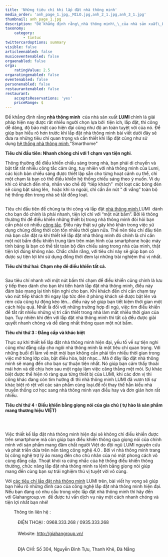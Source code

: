 ```yaml
---
title: 'Những tiêu chí khi lắp đặt nhà thông minh'
media_order: 'anh_page_1.jpg,_MILO.jpg,anh_2_1.jpg,anh_3_1.jpg'
thumbnail: anh_page_1.jpg
description: "Để khẳng định rằng\_nhà thông minh\_\_của nhà sản xuất\_LUMI\_chính là giải pháp hiện nay được rất nhiều người chọn lựa bởi\_ tiện ích, lắp đặt, thi công dễ dàng, độ bảo mật cao hiện đại cũng như độ an toàn tuyệt vời của nó. Để giúp bạn hiểu rõ hơn trước khi lắp đặt nhà thông minh bài viết dưới đây sẽ đưa ra\_những tiêu chí quan trọng và cần thiết khi lắp đặt cũng như sử dụng\_hệ thống nhà thông minh\_\"Smarthome\""
taxonomy:
    category:
        - tintuc
twittercardoptions: summary
visible: false
articleenabled: false
musiceventenabled: false
orgaenabled: false
orga:
    ratingValue: 2.5
orgaratingenabled: false
eventenabled: false
personenabled: false
restaurantenabled: false
restaurant:
    acceptsReservations: 'yes'
    priceRange: $
---
```


<p>Để khẳng định rằng&nbsp;<strong>nh&agrave; th&ocirc;ng minh&nbsp;&nbsp;</strong>của nh&agrave; sản xuất&nbsp;<strong>LUMI&nbsp;</strong>ch&iacute;nh l&agrave; giải ph&aacute;p hiện nay được rất nhiều người chọn lựa bởi&nbsp; tiện &iacute;ch, lắp đặt, thi c&ocirc;ng dễ d&agrave;ng, độ bảo mật cao hiện đại cũng như độ an to&agrave;n tuyệt vời của n&oacute;. Để gi&uacute;p bạn hiểu r&otilde; hơn trước khi lắp đặt nh&agrave; th&ocirc;ng minh b&agrave;i viết dưới đ&acirc;y sẽ đưa ra&nbsp;những ti&ecirc;u ch&iacute; quan trọng v&agrave; cần thiết khi lắp đặt cũng như sử dụng&nbsp;<a href="http://csit.vn/he-thong-nha-thong-minh-smarthome-hien-dai-tien-nghi-nhat.html" target="_blank" rel="noopener">hệ thống nh&agrave; th&ocirc;ng minh&nbsp;</a>"Smarthome"</p>
<p><strong>Ti&ecirc;u ch&iacute; đầu ti&ecirc;n: Nhanh ch&oacute;ng chỉ với 1 chạm vạn tiện nghi</strong>.</p>
<p>Th&ocirc;ng thường để điều khiển chiếu s&aacute;ng trong nh&agrave;, bạn phải di chuyển v&agrave; bật tắt rất nhiều c&ocirc;ng tắc cảm ứng, tuy nhi&ecirc;n với nh&agrave; th&ocirc;ng minh của Lumi, c&aacute;c kịch bản chiếu s&aacute;ng được thiết lập sẵn cho từng hoạt cảnh cụ thể, chỉ một chạm l&agrave; bạn c&oacute; thể điều khiển hệ thống chiếu s&aacute;ng theo &yacute; muốn. V&iacute; dụ khi c&oacute; kh&aacute;ch đến nh&agrave;, nhấn v&agrave;o chế độ &ldquo;tiếp kh&aacute;ch&rdquo;&nbsp; một loạt c&aacute;c b&oacute;ng đ&egrave;n sẽ c&ugrave;ng bật s&aacute;ng l&ecirc;n, &nbsp;hoặc khi ra ngo&agrave;i, chỉ cần ấn n&uacute;t &ldquo; đi vắng&rdquo; to&agrave;n bộ hệ thống đ&egrave;n trong nh&agrave; sẽ tắt đồng loạt.</p>
<p><img src="/newv1/tin-tuc/nhung-tieu-chi-khi-lap-dat-nha-thong-minh/anh_3_1.jpg" alt="" /></p>
<p>Ti&ecirc;u ch&iacute; đầu ti&ecirc;n để ch&uacute;ng ta thi c&ocirc;ng v&agrave; lắp đặt&nbsp;<a href="http://csit.vn/thiet-bi-nha-thong-minh-smarthome-giai-phap-toi-uu-cho-gia-dinh-cua-ban.html" target="_blank" rel="noopener">nh&agrave; th&ocirc;ng minh&nbsp;</a>LUMI&nbsp;&nbsp;d&agrave;nh cho bạn đ&oacute; ch&iacute;nh l&agrave; phải nhanh, tiện lợi chỉ với &ldquo;một n&uacute;t bấm&rdquo;. Bởi lẽ th&ocirc;ng thường th&igrave; để điều khiển những thiết bị trong nh&agrave; th&ocirc;ng minh đ&ograve;i hỏi bạn cần phải c&oacute; nhiều&nbsp;<a title="c&ocirc;ng tắc" href="http://csit.vn/loai-thiet-bi-smart-home/cong-tac-thong-minh">c&ocirc;ng tắc</a>. Điều n&agrave;y thật sự g&acirc;y kh&oacute; khăn trong việc sử dụng ch&uacute;ng đồng thời c&ograve;n tốn nhiều thời gian nữa. Thế n&ecirc;n ti&ecirc;u ch&iacute; đầu ti&ecirc;n m&agrave; bạn cần đặt ra khi thiết kế lắp đặt nh&agrave; th&ocirc;ng minh đ&oacute; ch&iacute;nh l&agrave; chỉ cần một n&uacute;t bấm điều khiển trung t&acirc;m tr&ecirc;n m&agrave;n h&igrave;nh của smartphone hoặc m&aacute;y t&iacute;nh bảng l&agrave; bạn c&oacute; thể tắt to&agrave;n bộ đ&egrave;n chiếu s&aacute;ng trong nh&agrave; của m&igrave;nh, thật tiện lợi đ&uacute;ng kh&ocirc;ng n&agrave;o. Chắc chắn rằng, với ti&ecirc;u ch&iacute; n&agrave;y sẽ gi&uacute;p bạn c&oacute; được sự tiện lợi khi sử dụng đồng thời đem lại những trải nghiệm th&uacute; vị nhất.</p>
<p><strong>Ti&ecirc;u ch&iacute; thứ hai: Chạm nhẹ để điều khiển tất cả.</strong></p>
<p><img src="/newv1/tin-tuc/nhung-tieu-chi-khi-lap-dat-nha-thong-minh/anh_2_1.jpg" alt="" /></p>
<p>Sau ti&ecirc;u ch&iacute; nhanh với một n&uacute;t bấm th&igrave; chạm để điều khiển cũng ch&iacute;nh l&agrave; lưu &yacute; tiếp theo d&agrave;nh cho bạn khi tiến h&agrave;nh lắp đặt nh&agrave; th&ocirc;ng minh, điều n&agrave;y đảm bảo mang lại t&iacute;nh tiện nghi cho bạn. Khi kh&aacute;ch đến chỉ cần chạm tay v&agrave;o n&uacute;t tiếp kh&aacute;ch th&igrave; ngay lập tức đ&egrave;n ở ph&ograve;ng kh&aacute;ch sẽ được bật l&ecirc;n v&agrave; r&egrave;m cửa cũng tự động k&eacute;o l&ecirc;n&hellip; điều n&agrave;y sẽ gi&uacute;p bạn tiết kiệm thời gian một c&aacute;ch hiệu quả. Nhất l&agrave; đối với những trường hợp đi ngủ, việc t&igrave;m điều khiển để tắt rất nhiều những vị tr&iacute; cần thiết trong nh&agrave; l&agrave;m mất nhiều thời gian của bạn. Tuy nhi&ecirc;n khi đến với lắp đặt nh&agrave; th&ocirc;ng minh th&igrave; tất cả đều được giải quyết nhanh ch&oacute;ng v&agrave; dễ d&agrave;ng nhất th&ocirc;ng quan một n&uacute;t bấm.</p>
<p><strong>Ti&ecirc;u ch&iacute; thứ 3 : Đẳng cấp v&agrave; kh&aacute;c biệt</strong></p>
<p>Thực sự khi thiết kế lắp đặt nh&agrave; th&ocirc;ng minh hiện đại, yếu tố về sự tiện nghi cũng như đẳng cấp cho ng&ocirc;i nh&agrave; th&ocirc;ng minh l&agrave; một ti&ecirc;u ch&iacute; quan trọng. Với những buổi đi l&agrave;m về mệt mỏi bạn kh&ocirc;ng cần phải tốn nhiều thời gian trong việc mở từng lớp cửa, bật điều h&ograve;a, bật nhạc&hellip; M&agrave; ở đ&acirc;y lắp đặt nh&agrave; th&ocirc;ng minh sẽ mang đến cho bạn sự thuận tiện nhất. N&oacute; gi&uacute;p bạn cảm thấy thoải m&aacute;i hơn v&agrave; dễ chịu hơn sau một ng&agrave;y l&agrave;m việc căng thẳng mệt mỏi. Sự kh&aacute;c biệt được thể hiện r&otilde; r&agrave;ng qua từng thiết bị của LUMI, khi c&aacute;c đơn vị thi c&ocirc;ng kh&aacute;c đang c&ograve;n tim hướng đi th&igrave; nh&agrave; th&ocirc;ng minh LUMI đ&atilde; vươn tới sự kh&aacute;c biệt r&otilde; rệt với c&aacute;c sản phẩm c&ugrave;ng loại.để rồi thay thế hẳn kiểu nh&agrave; truyền thống cơ học sang nh&agrave; th&ocirc;ng minh vạn điều hay v&agrave; đơn giản hơn rất nhiều.</p>
<p><strong>Ti&ecirc;u ch&iacute; thứ 4 : Điều khiển bằng giọng n&oacute;i của gia chủ ( tự h&agrave;o l&agrave; sản phẩm mang thương hiệu VIỆT)</strong></p>
<p>&nbsp;</p>
<p><img src="/newv1/tin-tuc/nhung-tieu-chi-khi-lap-dat-nha-thong-minh/_MILO.jpg" alt="" /></p>
<p>Việc thiết kế lắp đặt nh&agrave; th&ocirc;ng minh hiện đại sẽ kh&ocirc;ng chỉ điều khiển được tr&ecirc;n smartphone m&agrave; c&ograve;n gi&uacute;p bạn điều khiển th&ocirc;ng qua giọng n&oacute;i của ch&iacute;nh m&igrave;nh với sản phẩm mang đ&acirc;m chất người Việt do đội ngũ LUMI nguy&ecirc;n cứu v&agrave; ph&aacute;t triển dứa tr&ecirc;n nền tảng c&ocirc;ng nghệ 4.0 . Bởi v&igrave; nh&agrave; th&ocirc;ng minh trang bị c&ocirc;ng nghệ trợ l&yacute; ảo mang đến cho chủ nh&acirc;n của n&oacute; một phong c&aacute;ch v&ocirc; c&ugrave;ng đẳng cấp. Tho&aacute;t khỏi ra cứng nhắc của hệ thống điều khiển th&ocirc;ng thường, chức năng lắp đặt nh&agrave; th&ocirc;ng minh ra lệnh bằng giọng n&oacute;i gi&uacute;p mang đến c&ugrave;ng bạn sự trải nghiệm th&uacute; vị tuyệt vời v&ocirc; c&ugrave;ng.</p>
<p>Với&nbsp;<a href="http://csit.vn/4-tieu-chi-lap-dat-nha-thong-minh-hien-dai-nhat-hien-nay.html">c&aacute;c ti&ecirc;u ch&iacute; lắp đặt nh&agrave; th&ocirc;ng minh</a>&nbsp;LUMI&nbsp;tr&ecirc;n, b&agrave;i viết hy vọng sẽ gi&uacute;p bạn hiểu r&otilde; những đỉnh cao của c&ocirc;ng nghệ lắp đặt nh&agrave; th&ocirc;ng minh hiện đại. Nếu bạn đang c&oacute; nhu cầu trong việc lắp đặt nh&agrave; th&ocirc;ng minh th&igrave; h&atilde;y đến với&nbsp;Giahangroup.vn&nbsp;&nbsp;để được tư vấn dịch vụ n&agrave;y một c&aacute;ch nhanh ch&oacute;ng v&agrave; tiện lợi nhất bạn nh&eacute;!</p>
<p>&nbsp; &nbsp; &nbsp; &nbsp;Th&ocirc;ng tin li&ecirc;n hệ :</p>
<p>&nbsp; &nbsp; &nbsp;<span class="_5mfr _47e3"><img class="img" src="https://static.xx.fbcdn.net/images/emoji.php/v9/f22/1/16/260e.png" alt="" width="16" height="16" />&nbsp;</span>ĐIỆN THOẠI : 0968.333.268 / 0935.333.268<span class="text_exposed_show"><br /><span class="_5mfr _47e3">&nbsp; &nbsp;</span><br /><span class="_5mfr _47e3">&nbsp; &nbsp; &nbsp;<img class="img" src="https://static.xx.fbcdn.net/images/emoji.php/v9/f8f/1/16/2734.png" alt="" width="16" height="16" />&nbsp;</span>Website:&nbsp;<a href="http://giahangroup.vn/" target="_blank" rel="noopener nofollow" data-ft="{&quot;tn&quot;:&quot;-U&quot;}" data-lynx-mode="async" data-lynx-uri="https://l.facebook.com/l.php?u=http%3A%2F%2Fgiahangroup.vn%2F&amp;h=AT0QZiX1VJoafic_QDrcsTULPdpsnjec7YizKl9NxuQ_A804GGP4fRlQN_Ql4WBWOcwzOrdyQ_TNWsgnJ2Dpf9Y3vq0m0SlGQlk60Xly7h-O-ojMU2iLrE_wv8ThoyvX9GK49WiFFxGJfSYhq_aYVTuVjwjs6BzmP6zmzhPWiOUWN2ktqaZeLaAYeBn4vSczc7iVJ7Tpz1YAuKXAa1XKlXNQmA90yaxD6sFR6I7_VLeARMoKMUk00ac0NvmawtSueCfjEIov1E9Wj-dRsvRjNMmL1v9n1u7RjhiJ_kO8lvf664j6ofb8dFHlcBmr41SDxO9oKHBV1mO68yRL33szb5005BkIjEXZCossTIZY_8X_4AmCF8Y-ub7RnhBrElEr353-oQpnaJP-G_Tdw_RZ">http://giahangroup.vn/</a>&nbsp;</span></p>
<p><span class="text_exposed_show"><br /><span class="_5mfr _47e3">&nbsp; &nbsp; &nbsp;<img class="img" src="https://static.xx.fbcdn.net/images/emoji.php/v9/f8f/1/16/2734.png" alt="" width="16" height="16" />&nbsp;</span>ĐỊA CHỈ: Số 304, Nguyễn Đ&igrave;nh Tựu, Thanh Kh&ecirc;, Đ&agrave; Nẵng</span></p>